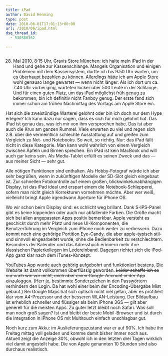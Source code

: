 ```yaml
---
title: iPad
author: David Henning
type: post
date: 2010-06-01T17:01:13+00:00
url: /2010/06/ipad.html
dsq_thread_id:
  - 530380362

---
```

<img class="alignnone" title="iPad" src="https://www.madcatswelt.org/wp-content/uploads/ipad.png" alt="" />

28. Mai 2010, 8:15 Uhr, Gravis Store München: ich halte mein iPad in der Hand und gehe zur Kassenschlange. Mangels Organisation und einigen Problemen mit dem Kassensystem, durfte ich bis 9:50 Uhr warten, um es überhaupt bezahlen zu können. Allerdings hätte ich am Apple Store wohl genauso lange gewartet &#8212; wenn nicht länger. Als ich dort um ca. 7:40 Uhr vorbei ging, warteten locker über 500 Leute in der Schlange. Und für einen guten Platz, um das iPad möglichst früh genug zu bekommen, bin ich definitiv nicht Fanboy genug. Der erste fand sich immer schon am frühen Nachmittag des Vortags am Apple Store ein.

Hat sich die zweistündige Warterei gelohnt oder bin ich doch nur dem Hype erlegen? Ich kann dazu nur sagen, dass es sich für mich gelohnt hat. Das iPad ist genau das, was ich mir von ihm versprochen habe. Das ist aber auch die Krux am ganzen Rummel. Viele erwarten zu viel und regen sich z.B. über die vermeintlich schlechte Ausstattung auf und greifen zum Vergleich zu Net- und Notebooks. So weit, so richtig. Nur: das iPad fällt nicht in diese Kategorie. Man kann wohl wahrlich von einem Vergleich zwischen Äpfeln und Birnen sprechen. Ein iPad ist kein MacBook und will auch gar keins sein. Als Media-Tablet erfüllt es seinen Zweck und das &#8212; aus meiner Sicht &#8212; sehr gut.

Alle nötigen Funktionen sind enthalten. Als Hobby-Fotograf würde ich aber sehr begrüßen, wenn in zukünftigen Modelle der SD-Slot gleich eingebaut ist. Zur schnellen Fotokontrolle auf einem großen, blickwinkelunabhängigen Display, ist das iPad ideal und erspart einem die Notebook-Schlepperei, sofern man nicht gleich Korrekturen vornehmen möchte. Aber wer weiß, vielleicht bringt Apple irgendwann Aperture für iPhone OS.

Wo wir schon beim Display sind: es schlicht weg brillant. Dank S-IPS-Panel gibt es keine kippenden oder auch nur abfallende Farben. Die Größe macht sich bei allen angepassten Apps positiv bemerkbar. Apple versteht es geschickt durch mehr Platz und neue UI-Komponenten, die Benutzerführung im Vergleich zum iPhone noch weiter zu verbessern. Dazu kommt noch eine gehörige Portition Eye-Candy, die aber apple-typisch stil- und sinnvoll eingearbeitet wurde, ohne die Bedienbarkeit zu verschlechtern. Besonders der Kalender und das Adressbuch erinnern mehr ihre klassischen Papierkollegen im Ledereinband. Dagegen richtet sich die iPod-App ganz klar nach dem iTunes-Konzept.

YouTubes App wurde auch gehörig aufgebohrt und funktioniert bestens. Die Website ist damit vollkommen überflüssig geworden. <span style="text-decoration: line-through;">Leider schaffe ich es nur nach wie vor nicht, mich über einen Google-Account in der App einzuloggen.</span> (Herr je, bestimmte Sonderzeichen in den Passwörtern verhindern den Login. Da hat wohl einer beim der Encoding-Übergabe Mist gebaut.) Bei Google Maps hat sich optisch nicht viel getan, aber es profitiert klar vom A4-Prozessor und der besseren WLAN-Leistung. Der Bildaufbau ist erheblich schneller und flüssiger als beim iPhone 3GS &#8212; gilt aber generell für die meisten Apps. Zu guter letzt bleibt noch Safari. Was soll man noch groß sagen? Ist und bleibt der beste Mobil-Browser und ist durch die Integration in iPhone OS mit Multitouch einfach unschlagbar gut.

Noch kurz zum Akku: im Auslieferungszustand war er auf 90%. Ich habe ihn Freitag mittag voll geladen und komme damit bisher immer noch aus. Aktuell zeigt die Anzeige 30%, obwohl ich in den letzten drei Tagen wirklich viel damit angestellt habe. Die von Apple genannten 10 Stunden sind also durchaus realistisch.